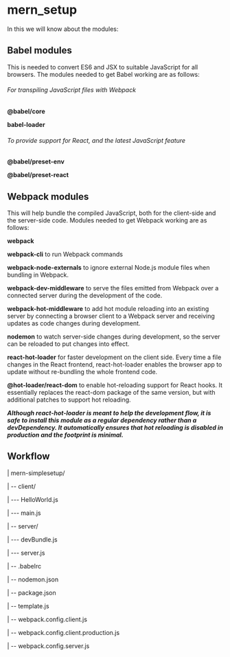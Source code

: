 # mern_setup

In this we will know about the modules: 

## Babel modules 

This is needed to convert ES6 and JSX to suitable JavaScript for all browsers. The modules needed to get Babel working are as follows:

###### For transpiling JavaScript files with Webpack

**@babel/core**

**babel-loader**

###### To provide support for React, and the latest JavaScript feature

**@babel/preset-env** 

**@babel/preset-react** 

## Webpack modules 

This will help bundle the compiled JavaScript, both for the client-side and the server-side code. Modules needed to get Webpack working are as follows:

**webpack**

**webpack-cli** to run Webpack commands

**webpack-node-externals** to ignore external Node.js module files when bundling in Webpack.

**webpack-dev-middleware** to serve the files emitted from Webpack over a connected server during the development of the code.

**webpack-hot-middleware** to add hot module reloading into an existing server by connecting a browser client to a Webpack server and receiving updates as code changes during development.

**nodemon** to watch server-side changes during development, so the server can be reloaded to put changes into effect.

**react-hot-loader** for faster development on the client side. Every time a file changes in the React frontend, react-hot-loader enables the browser app to update without re-bundling the whole frontend code.

**@hot-loader/react-dom** to enable hot-reloading support for React hooks. It essentially replaces the react-dom package of the same version, but with additional patches to support hot reloading.

***Although react-hot-loader is meant to help the development flow, it is safe to install this module as a regular dependency rather than a devDependency. It automatically ensures
that hot reloading is disabled in production and the footprint is minimal.***

## Workflow

| mern-simplesetup/

 | -- client/
 
  | --- HelloWorld.js
  
  | --- main.js
  
 | -- server/
 
  | --- devBundle.js
  
  | --- server.js
  
 | -- .babelrc
 
 | -- nodemon.json
 
 | -- package.json
 
 | -- template.js
 
 | -- webpack.config.client.js
 
 | -- webpack.config.client.production.js
 
 | -- webpack.config.server.js
